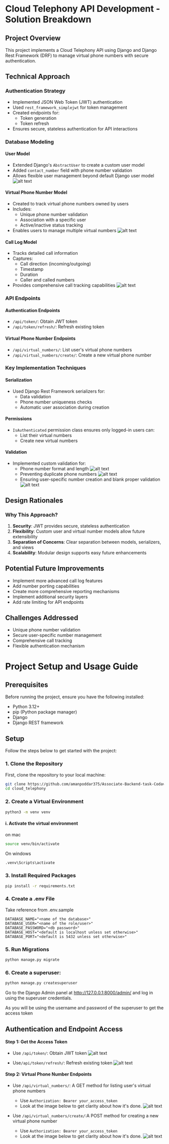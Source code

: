 # Cloud Telephony API Development - Solution Breakdown

## Project Overview
This project implements a Cloud Telephony API using Django and Django Rest Framework (DRF) to manage virtual phone numbers with secure authentication.

## Technical Approach

### Authentication Strategy
- Implemented JSON Web Token (JWT) authentication
- Used `rest_framework_simplejwt` for token management
- Created endpoints for:
  - Token generation
  - Token refresh
- Ensures secure, stateless authentication for API interactions

### Database Modeling

#### User Model
- Extended Django's `AbstractUser` to create a custom user model
- Added `contact_number` field with phone number validation
- Allows flexible user management beyond default Django user model
![alt text](static/image-2.png)

#### Virtual Phone Number Model
- Created to track virtual phone numbers owned by users
- Includes:
  - Unique phone number validation
  - Association with a specific user
  - Active/inactive status tracking
- Enables users to manage multiple virtual numbers
![alt text](static/image-3.png)

#### Call Log Model
- Tracks detailed call information
- Captures:
  - Call direction (incoming/outgoing)
  - Timestamp
  - Duration
  - Caller and called numbers
- Provides comprehensive call tracking capabilities
![alt text](static/image-4.png)

### API Endpoints

#### Authentication Endpoints
- `/api/token/`: Obtain JWT token
- `/api/token/refresh/`: Refresh existing token

#### Virtual Phone Number Endpoints
- `/api/virtual_numbers/`: List user's virtual phone numbers
- `/api/virtual_numbers/create/`: Create a new virtual phone number


### Key Implementation Techniques

#### Serialization
- Used Django Rest Framework serializers for:
  - Data validation
  - Phone number uniqueness checks
  - Automatic user association during creation

#### Permissions
- `IsAuthenticated` permission class ensures only logged-in users can:
  - List their virtual numbers
  - Create new virtual numbers

#### Validation
- Implemented custom validation for:
  - Phone number format and length
    ![alt text](static/numberformat.png)
  - Preventing duplicate phone numbers
  ![alt text](static/duplicate.png)
  - Ensuring user-specific number creation and blank proper validation
  ![alt text](static/blank.png)


## Design Rationales

### Why This Approach?
1. **Security**: JWT provides secure, stateless authentication
2. **Flexibility**: Custom user and virtual number models allow future extensibility
3. **Separation of Concerns**: Clear separation between models, serializers, and views
4. **Scalability**: Modular design supports easy future enhancements

## Potential Future Improvements
- Implement more advanced call log features
- Add number porting capabilities
- Create more comprehensive reporting mechanisms
- Implement additional security layers
- Add rate limiting for API endpoints

## Challenges Addressed
- Unique phone number validation
- Secure user-specific number management
- Comprehensive call tracking
- Flexible authentication mechanism


# Project Setup and Usage Guide
## Prerequisites

Before running the project, ensure you have the following installed:

- Python 3.12+
- pip (Python package manager)
- Django
- Django REST framework

## Setup

Follow the steps below to get started with the project:

### 1. Clone the Repository

First, clone the repository to your local machine:

```bash
git clone https://github.com/amanpoddar375/Associate-Backend-task-Codavatar.git
cd cloud_telephony
```

### 2. Create a Virtual Environment

```bash
python3 -m venv venv
```
#### i. Activate the virtual environment

on mac
```bash
source venv/bin/activate
```
On windows
```bash
.venv\Scripts\activate
```
### 3. Install Required Packages
```bash
pip install -r requirements.txt

```
### 4. Create a .env File
 Take reference from .env.sample 

    DATABASE_NAME="<name of the database>"
    DATABASE_USER="<name of the role/user>"
    DATABASE_PASSWORD="<db password>"
    DATABASE_HOST="<default is localhost unless set otherwise>"
    DATABASE_PORT="<default is 5432 unless set otherwise>"

### 5. Run Migrations
```bash
python manage.py migrate
```
### 6. Create a superuser:

```bash
python manage.py createsuperuser
```


Go to the Django Admin panel at http://127.0.0.1:8000/admin/ and log in using the superuser credentials.

As you will be using the username and password of the superuser to get the access token

## Authentication and Endpoint Access
#### Step 1: Get the Access Token
- Use `/api/token/`: Obtain JWT token
![alt text](static/token.png)

- Use`/api/token/refresh/`: Refresh existing token
![alt text](static/refresh.png)

#### Step 2:  Virtual Phone Number Endpoints
- Use `/api/virtual_numbers/`: A GET method for listing user's virtual phone numbers
    - Use `Authorization: Bearer your_access_token`
    - Look at the image below to get clarity about how it's done.
![alt text](static/image.png)

- Use `/api/virtual_numbers/create/`:A POST method for creating a new virtual phone number
    - Use `Authorization: Bearer your_access_token`
    - Look at the image below to get clarity about how it's done.
![alt text](static/image-1.png)

